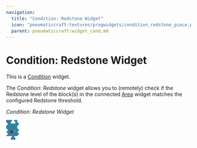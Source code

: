 ```yaml
---
navigation:
  title: "Condition: Redstone Widget"
  icon: "pneumaticcraft:textures/progwidgets/condition_redstone_piece.png"
  parent: pneumaticcraft:widget_cond.md
---
```


# Condition: Redstone Widget

This is a [Condition](./conditions.md) widget.

The *Condition: Redstone* widget allows you to (remotely) check if the Redstone level of the block(s) in the connected [Area](./area.md) widget matches the configured Redstone threshold.

*Condition: Redstone Widget*

![](condition_redstone_piece.png)

